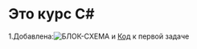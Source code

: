 # Это курс С#

1.Добавлена:![БЛОК-СХЕМА](/qw.drawio.png) и [Код](qwerty1/Program.cs) к первой задаче
